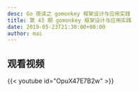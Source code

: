 ```yaml
---
desc: Go 夜读之 gomonkey 框架设计与应用实践
title: 第 43 期 gomonkey 框架设计与应用实践
date: 2019-05-23T21:30:00+08:00
author: mai
---
```


## 观看视频

{{< youtube id="OpuX47E7B2w" >}}
